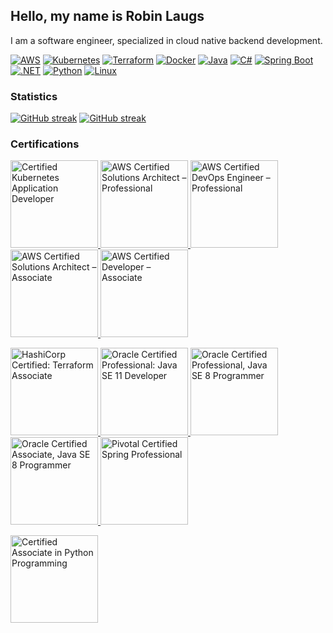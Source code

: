 ## Hello, my name is Robin Laugs

I am a software engineer, specialized in cloud native backend development.

[![AWS](https://custom-icon-badges.demolab.com/badge/AWS-%23FF9900.svg?logo=aws&logoColor=white)](#)
[![Kubernetes](https://img.shields.io/badge/Kubernetes-326CE5?logo=kubernetes&logoColor=white)](#)
[![Terraform](https://img.shields.io/badge/Terraform-844FBA?logo=terraform&logoColor=white)](#)
[![Docker](https://img.shields.io/badge/Docker-2496ED?logo=docker&logoColor=white)](#)
[![Java](https://img.shields.io/badge/Java-%23ED8B00.svg?logo=openjdk&logoColor=white)](#)
[![C#](https://custom-icon-badges.demolab.com/badge/C%23-%23239120.svg?logo=cshrp&logoColor=white)](#)
[![Spring Boot](https://img.shields.io/badge/Spring%20Boot-6DB33F?logo=springboot&logoColor=white)](#)
[![.NET](https://img.shields.io/badge/.NET-512BD4?logo=dotnet&logoColor=white)](#)
[![Python](https://img.shields.io/badge/Python-3776AB?logo=python&logoColor=white)](#)
[![Linux](https://img.shields.io/badge/Linux-FCC624?logo=linux&logoColor=black)](#)

### Statistics

[![GitHub streak](https://github-readme-streak-stats-eight.vercel.app?user=Laugslander&theme=github-dark&stroke=dbdbdf&ring=518acb&sideLabels=dbdbdf&dates=dbdbdf&border=dbdbdf#gh-dark-mode-only)](https://git.io/streak-stats#gh-dark-mode-only)
[![GitHub streak](https://github-readme-streak-stats-eight.vercel.app?user=Laugslander&ring=518acb&fire=518ACB&currStreakLabel=151314#gh-light-mode-only)](https://git.io/streak-stats#gh-light-mode-only)

### Certifications

<p>
    <a href="https://www.credly.com/badges/90634552-8a56-4b8a-8316-a4d9a8d31d3c">
        <img src="https://images.credly.com/size/340x340/images/cc8adc83-1dc6-4d57-8e20-22171247e052/blob"
            alt="Certified Kubernetes Application Developer" height="140">
    </a>    
    <a href="https://www.credly.com/badges/d9e6db60-83e7-4403-a338-ad5527f52554">
        <img src="https://images.credly.com/size/680x680/images/2d84e428-9078-49b6-a804-13c15383d0de/image.png"
            alt="AWS Certified Solutions Architect – Professional" height="140">
    </a>
    <a href="https://www.credly.com/badges/e7572c57-c075-447d-a99c-29dd78d94aa0">
        <img src="https://images.credly.com/size/680x680/images/bd31ef42-d460-493e-8503-39592aaf0458/image.png"
            alt="AWS Certified DevOps Engineer – Professional" height="140">
    </a>
    <a href="https://www.credly.com/badges/2eafcd02-816e-4be9-b9e0-c86e3ba475e1">
        <img src="https://images.credly.com/size/340x340/images/0e284c3f-5164-4b21-8660-0d84737941bc/image.png"
            alt="AWS Certified Solutions Architect – Associate" height="140">
    </a>
    <a href="https://www.credly.com/badges/a030d75d-bf6f-4daf-b46d-5f1d07cdaf73">
        <img src="https://images.credly.com/size/340x340/images/b9feab85-1a43-4f6c-99a5-631b88d5461b/image.png"
            alt="AWS Certified Developer – Associate" height="140">
    </a>
<p>

<p>
    <a href="https://www.credly.com/badges/406f9e16-1410-4d35-87f7-f9f0cb9fc537">
        <img src="https://images.credly.com/size/680x680/images/cd038261-9d1c-4792-bc62-3a3b5bda175c/blob"
            alt="HashiCorp Certified: Terraform Associate" height="140">
    </a>    
    <a href="https://www.credly.com/badges/18ff3b07-e461-4ae7-bf74-9590eebddd1c">
        <img src="https://images.credly.com/size/680x680/images/6f2a9ef8-4da2-4e67-bd52-84fbaa1af776/02_Java-SE-11-Developer_Professional__1_.png"
            alt="Oracle Certified Professional: Java SE 11 Developer" height="140">
    </a>
    <a href="https://www.credly.com/badges/c487230b-675b-4498-80a4-4947cf218b1b">
        <img src="https://images.credly.com/size/340x340/images/3e1a7290-fade-4be4-9bcd-1a7743294a81/Oracle_Professional_Badge__1_.png"
            alt="Oracle Certified Professional, Java SE 8 Programmer" height="140">
    </a>
    <a href="https://www.credly.com/badges/40782c7c-0894-4361-a054-389453939178">
        <img src="https://images.credly.com/size/340x340/images/a9848abf-f8bd-474d-a9b4-6086da11a916/Oracle_Associates_Badge__1_.png"
            alt="Oracle Certified Associate, Java SE 8 Programmer" height="140">
    </a>
    <a href="https://bcert.me/bc/html/show-badge.html?b=fgkszkug">
        <img src="https://bcert.me/bc/html/img/badges/generated/badge-7986.png"
            alt="Pivotal Certified Spring Professional" height="140">
    </a>    
</p>

<p>
    <a href="https://www.credly.com/badges/d235e2c7-3b93-41c8-8ba4-a5ab6cca99db">
        <img src="https://images.credly.com/size/340x340/images/9ba65b84-382b-4968-b93b-e9fb399c0e29/silver_2_small.png"
            alt="Certified Associate in Python Programming" height="140">
    </a>
</p>
